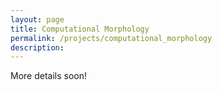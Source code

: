```yaml
---
layout: page
title: Computational Morphology
permalink: /projects/computational_morphology
description:
---
```


More details soon!
